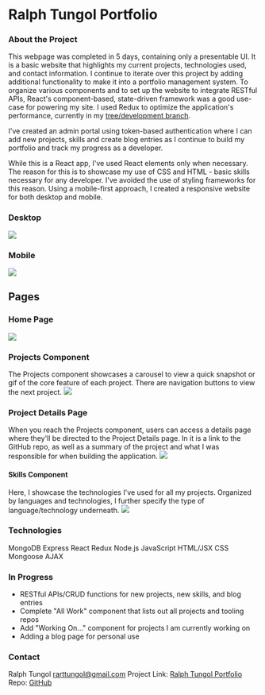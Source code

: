 # Ralph Tungol Portfolio

### About the Project

This webpage was completed in 5 days, containing only a presentable UI. It is a basic website that highlights my current projects, technologies used, and contact information. I continue to iterate over this project by adding additional functionality to make it into a portfolio management system. To organize various components and to set up the website to integrate RESTful APIs, React's component-based, state-driven framework was a good use-case for powering my site. I used Redux to optimize the application's performance, currently in my <a target="_blank" href="https://github.com/tungolra/portfolio-mgmt-system/tree/development"> tree/development branch</a>.

I've created an admin portal using token-based authentication where I can add new projects, skills and create blog entries as I continue to build my portfolio and track my progress as a developer.

While this is a React app, I've used React elements only when necessary. The reason for this is to showcase my use of CSS and HTML - basic skills necessary for any developer. I've avoided the use of styling frameworks for this reason. Using a mobile-first approach, I created a responsive website for both desktop and mobile.

### Desktop
<img src="https://i.imgur.com/fV6RAhx.gif">

### Mobile 
<img src="https://i.imgur.com/07GhzLa.gif">

## Pages

### Home Page 
<img src="https://i.imgur.com/5cktbR5.png">

### Projects Component

The Projects component showcases a carousel to view a quick snapshot or gif of the core feature of each project. There are navigation buttons to view the next project.
<img src="https://i.imgur.com/Pj11u7Y.png">

### Project Details Page

When you reach the Projects component, users can access a details page where they'll be directed to the Project Details page. In it is a link to the GitHub repo, as well as a summary of the project and what I was responsible for when building the application.
<img src="https://i.imgur.com/ecoHmYR.png">

#### Skills Component

Here, I showcase the technologies I've used for all my projects. Organized by languages and technologies, I further specify the type of language/technology underneath.
<img src="https://i.imgur.com/aRNLMQQ.png">



### Technologies

MongoDB
Express
React
Redux
Node.js
JavaScript
HTML/JSX
CSS
Mongoose
AJAX

### In Progress

- RESTful APIs/CRUD functions for new projects, new skills, and blog entries
- Complete "All Work" component that lists out all projects and tooling repos
- Add "Working On..." component for projects I am currently working on
- Adding a blog page for personal use

### Contact

Ralph Tungol [rarttungol@gmail.com]()
Project Link: [Ralph Tungol Portfolio](https://ralphtungol.herokuapp.com/)
Repo: [GitHub](https://github.com/tungolra/portfolio)
